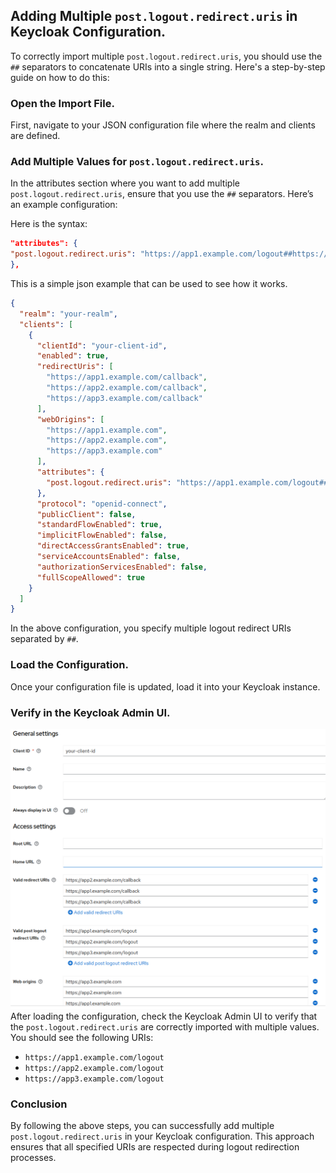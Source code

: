 ## Adding Multiple `post.logout.redirect.uris` in Keycloak Configuration.

To correctly import multiple `post.logout.redirect.uris`, you should use the `##` separators to concatenate URIs into a single string. Here's a step-by-step guide on how to do this:


### Open the Import File.

First, navigate to your JSON configuration file where the realm and clients are defined.

### Add Multiple Values for `post.logout.redirect.uris`.

In the attributes section where you want to add multiple `post.logout.redirect.uris`, ensure that you use the `##` separators. Here’s an example configuration:

Here is the syntax:

```json
"attributes": {
"post.logout.redirect.uris": "https://app1.example.com/logout##https://app2.example.com/logout##https://app3.example.com/logout"
},
```

This is a simple json example that can be used to see how it works.
```json
{
  "realm": "your-realm",
  "clients": [
    {
      "clientId": "your-client-id",
      "enabled": true,
      "redirectUris": [
        "https://app1.example.com/callback",
        "https://app2.example.com/callback",
        "https://app3.example.com/callback"
      ],
      "webOrigins": [
        "https://app1.example.com",
        "https://app2.example.com",
        "https://app3.example.com"
      ],
      "attributes": {
        "post.logout.redirect.uris": "https://app1.example.com/logout##https://app2.example.com/logout##https://app3.example.com/logout"
      },
      "protocol": "openid-connect",
      "publicClient": false,
      "standardFlowEnabled": true,
      "implicitFlowEnabled": false,
      "directAccessGrantsEnabled": true,
      "serviceAccountsEnabled": false,
      "authorizationServicesEnabled": false,
      "fullScopeAllowed": true
    }
  ]
}
```

In the above configuration, you specify multiple logout redirect URIs separated by `##`.

### Load the Configuration.

Once your configuration file is updated, load it into your Keycloak instance.

### Verify in the Keycloak Admin UI.

![output](../images/multiple-logout-post-redirect-uris.png)
After loading the configuration, check the Keycloak Admin UI to verify that the `post.logout.redirect.uris` are correctly imported with multiple values. You should see the following URIs:

- `https://app1.example.com/logout`
- `https://app2.example.com/logout`
- `https://app3.example.com/logout`

### Conclusion

By following the above steps, you can successfully add multiple `post.logout.redirect.uris` in your Keycloak configuration. This approach ensures that all specified URIs are respected during logout redirection processes.

